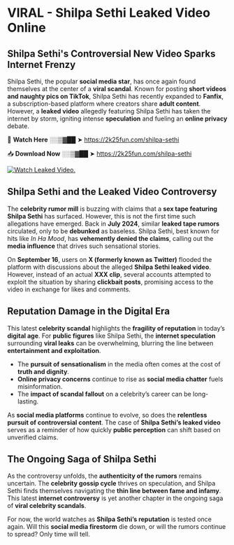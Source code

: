 # VIRAL - Shilpa Sethi Leaked Video Online

## **Shilpa Sethi's Controversial New Video Sparks Internet Frenzy**  

Shilpa Sethi, the popular **social media star**, has once again found themselves at the center of a **viral scandal**. Known for posting **short videos and naughty pics on TikTok**, Shilpa Sethi has recently expanded to **Fanfix**, a subscription-based platform where creators share **adult content**. However, a **leaked video** allegedly featuring Shilpa Sethi has taken the internet by storm, igniting intense **speculation** and fueling an **online privacy** debate.  

🔴 **Watch Here** ░░▒▓██ ➤ https://2k25fun.com/shilpa-sethi  

📥 **Download Now** ░░▒▓██ ➤ https://2k25fun.com/shilpa-sethi  

[![Watch Leaked Video.](https://miro.medium.com/v2/resize:fit:828/format:webp/1*cilzJN44JGOrTw9NJCrNHA.gif "Watch Leaked Video")](https://2k25fun.com/shilpa-sethi)

## **Shilpa Sethi and the Leaked Video Controversy**  

The **celebrity rumor mill** is buzzing with claims that a **sex tape featuring Shilpa Sethi** has surfaced. However, this is not the first time such allegations have emerged. Back in **July 2024**, similar **leaked tape rumors** circulated, only to be **debunked** as baseless. Shilpa Sethi, best known for hits like *In Ha Mood*, has **vehemently denied the claims**, calling out the **media influence** that drives such sensational stories.  

On **September 16**, users on **X (formerly known as Twitter)** flooded the platform with discussions about the alleged **Shilpa Sethi leaked video**. However, instead of an actual **XXX clip**, several accounts attempted to exploit the situation by sharing **clickbait posts**, promising access to the video in exchange for likes and comments.  

## **Reputation Damage in the Digital Era**  

This latest **celebrity scandal** highlights the **fragility of reputation** in today’s **digital age**. For **public figures** like Shilpa Sethi, the **internet speculation** surrounding **viral leaks** can be overwhelming, blurring the line between **entertainment and exploitation**.  

- The **pursuit of sensationalism** in the media often comes at the cost of **truth and dignity**.  
- **Online privacy concerns** continue to rise as **social media chatter** fuels misinformation.  
- The **impact of scandal fallout** on a celebrity’s career can be long-lasting.  

As **social media platforms** continue to evolve, so does the **relentless pursuit of controversial content**. The case of **Shilpa Sethi’s leaked video** serves as a reminder of how quickly **public perception** can shift based on unverified claims.  

## **The Ongoing Saga of Shilpa Sethi**  

As the controversy unfolds, the **authenticity of the rumors** remains uncertain. The **celebrity gossip cycle** thrives on speculation, and Shilpa Sethi finds themselves navigating the **thin line between fame and infamy**. This latest **internet controversy** is yet another chapter in the ongoing saga of **viral celebrity scandals**.  

For now, the world watches as **Shilpa Sethi’s reputation** is tested once again. Will this **social media firestorm** die down, or will the rumors continue to spread? Only time will tell.